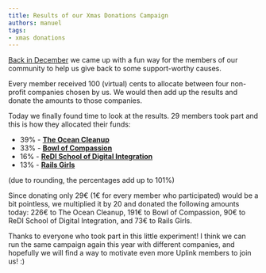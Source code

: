 ```yaml
---
title: Results of our Xmas Donations Campaign
authors: manuel
tags:
- xmas donations
---
```


[Back in December](https://uplink.tech/blog/xmas-donations-campaign-2018/) we came up with a fun way for the members of our community to help us give back to some support-worthy causes.

Every member received 100 (virtual) cents to allocate between four non-profit companies chosen by us. We would then add up the results and donate the amounts to those companies.

Today we finally found time to look at the results. 29 members took part and this is how they allocated their funds:

- 39% - **[The Ocean Cleanup](https://www.theoceancleanup.com)**
- 33% - **[Bowl of Compassion](https://www.bowlofcompassion.org)**
- 16% - [**ReDI School of Digital Integration**](https://www.redi-school.org/)
- 13% - **[Rails Girls](http://railsgirlsberlin.de)**

(due to rounding, the percentages add up to 101%)

Since donating only 29€ (1€ for every member who participated) would be a bit pointless, we multiplied it by 20 and donated the following amounts today: 226€ to The Ocean Cleanup, 191€ to Bowl of Compassion, 90€ to ReDI School of Digital Integration, and 73€ to Rails Girls.

Thanks to everyone who took part in this little experiment! I think we can run the same campaign again this year with different companies, and hopefully we will find a way to motivate even more Uplink members to join us! :)
